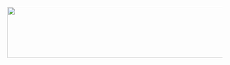 
<a href="https://www.gitanimals.org/en_US?utm_medium=image&utm_source=yujini-kim&utm_content=line">
  <img
    src="https://render.gitanimals.org/lines/yujini-kim?pet-id=686170724845307723"
    width="600"
    height="120"
  />
</a>
